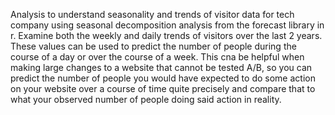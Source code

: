 Analysis to understand seasonality and trends of visitor data for tech company using seasonal decomposition analysis from the forecast library in r. Examine both the weekly and daily trends of visitors over the last 2 years. These values can be used to predict the number of people during the course of a day or over the course of a week. This cna be helpful when making large changes to a website that cannot be tested A/B, so you can predict the number of people you would have expected to do some action on your website over a course of time quite precisely and compare that to what your observed number of people doing said action in reality.
